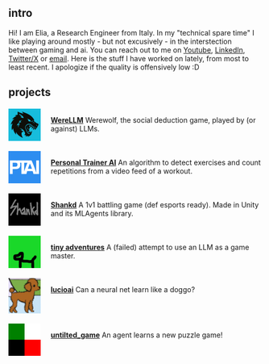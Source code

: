 ## intro
Hi! I am Elia, a Research Engineer from Italy. In my "technical spare time" I like playing around mostly - but not excusively - in the interstection between gaming and ai. You can reach out to me on [Youtube](https://www.youtube.com/@codewithnohands), [LinkedIn](https://www.linkedin.com/in/elia-chinellato-041a695a/), [Twitter/X](https://twitter.com/codewithnohands) or [email](email:eliachinellato@gmail.com). Here is the stuff I have worked on lately, from most to least recent. I apologize if the quality is offensively low :D 

## projects
<div style="display: flex; align-items: flex-start; margin-top: 20px;">  
<img src="assets/werellm_logo.png" alt="Image" style="width: 64px; height: auto; margin-right: 20px;"> 
<p><a href="projects/werewolf_llm.html"><b>WereLLM</b></a> Werewolf, the social deduction game, played by (or against) LLMs. </p>
</div>

<div style="display: flex; align-items: flex-start; margin-top: 20px;">  
<img src="assets/ptai_logo.png" alt="Image" style="width: 64px; height: auto; margin-right: 20px;"> 
<p><a href="projects/ptai.html"><b>Personal Trainer AI</b></a> An algorithm to detect exercises and count repetitions from a video feed of a workout. </p>
</div>

<div style="display: flex; align-items: flex-start; margin-top: 20px;">  
<img src="assets/shankd_logo.png" alt="Image" style="width: 64px; height: auto; margin-right: 20px;"> 
<p><a href="projects/shankd.html"><b>Shankd</b></a> A 1v1 battling game (def esports ready). Made in Unity and its MLAgents library. </p>
</div>

<div style="display: flex; align-items: flex-start; margin-top: 20px;"> 
<img src="assets/tiny_adv_icon.png" alt="Image" style="width: 64px; height: auto; margin-right: 20px;">  
<p><a href="projects/tinyadventures.html"><b>tiny adventures</b></a> A (failed) attempt to use an LLM as a game master.
</p>
</div>

<div style="display: flex; align-items: flex-start; margin-top: 20px;"> 
<img src="assets/lucio_icon.png" alt="Image" style="width: 64px; height: auto; margin-right: 20px;">  
<p><a href="projects/lucioai.html"><b>lucioai</b></a> Can a neural net learn like a doggo?  
</p>
</div>

<div style="display: flex; align-items: flex-start; margin-top: 20px;"> 
<img src="assets/qlbrowser.png" alt="Image" style="width: 64px; height: auto; margin-right: 20px;">  
<p><a href="projects/qlbrowser.html"><b>untilted_game</b></a> An agent learns a new puzzle game!
</p>
</div>

